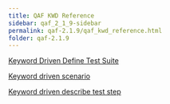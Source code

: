 ```yaml
---
title: QAF KWD Reference
sidebar: qaf_2_1_9-sidebar
permalink: qaf-2.1.9/qaf_kwd_reference.html
folder: qaf-2.1.9
---
```


[Keyword Driven Define Test Suite](keyword_driven_define_test_suite.html)

[Keyword driven scenario](keyword_driven_scenario.html)

[Keyword driven describe test step](keyword_driven_describe_test_step.html)

 
